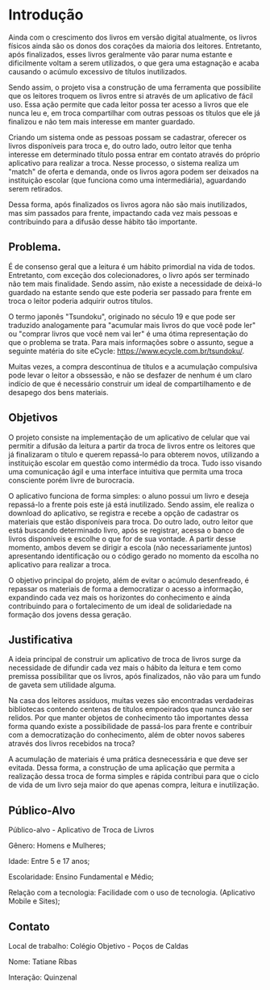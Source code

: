 # Introdução

Ainda com o crescimento dos livros em versão digital atualmente, os livros físicos ainda são os donos dos corações da maioria dos leitores. Entretanto, após finalizados, esses livros geralmente vão parar numa estante e dificilmente voltam a serem utilizados, o que gera uma estagnação e acaba causando o acúmulo excessivo de títulos inutilizados. 

Sendo assim, o projeto visa a construção de uma ferramenta que possibilite que os leitores troquem os livros entre si através de um aplicativo de fácil uso. Essa ação permite que cada leitor possa ter acesso a livros que ele nunca leu e, em troca compartilhar com outras pessoas os títulos que ele já finalizou e não tem mais interesse em manter guardado.

Criando um sistema onde as pessoas possam se cadastrar, oferecer os livros disponíveis para troca e, do outro lado, outro leitor que tenha interesse em determinado título possa entrar em contato através do próprio aplicativo para realizar a troca. Nesse processo, o sistema realiza um "match" de oferta e demanda, onde os livros agora podem ser deixados na instituição escolar (que funciona como uma intermediária), aguardando serem retirados.

Dessa forma, após finalizados os livros agora não são mais inutilizados, mas sim passados para frente, impactando cada vez mais pessoas e contribuindo para a difusão desse hábito tão importante.

## Problema.

É de consenso geral que a leitura é um hábito primordial na vida de todos. Entretanto, com exceção dos colecionadores, o livro após ser terminado não tem mais finalidade. Sendo assim, não existe a necessidade de deixá-lo guardado na estante sendo que este poderia ser passado para frente em troca o leitor poderia adquirir outros títulos.

O termo japonês "Tsundoku", originado no século 19 e que pode ser traduzido analogamente para "acumular mais livros do que você pode ler" ou "comprar livros que você nem vai ler" é uma ótima representação do que o problema se trata. Para mais informações sobre o assunto, segue a seguinte matéria do site eCycle: https://www.ecycle.com.br/tsundoku/.

Muitas vezes, a compra descontínua de títulos e a acumulação compulsiva pode levar o leitor a obssessão, e não se desfazer de nenhum é um claro indício de que é necessário construir um ideal de compartilhamento e de desapego dos bens materiais.

## Objetivos

O projeto consiste na implementação de um aplicativo de celular que vai permitir a difusão da leitura a partir da troca de livros entre os leitores que já finalizaram o título e querem repassá-lo para obterem novos, utilizando a instituição escolar em questão como intermédio da troca. Tudo isso visando uma comunicação ágil e uma interface intuitiva que permita uma troca consciente porém livre de burocracia.

O aplicativo funciona de forma simples: o aluno possui um livro e deseja repassá-lo a frente pois este já está inutilizado. Sendo assim, ele realiza o download do aplicativo, se registra e recebe a opção de cadastrar os materiais que estão disponíveis para troca. Do outro lado, outro leitor que está buscando determinado livro, após se registrar, acessa o banco de livros disponíveis e escolhe o que for de sua vontade. A partir desse momento, ambos devem se dirigir a escola (não necessariamente juntos) apresentando identificação ou o código gerado no momento da escolha no aplicativo para realizar a troca.

O objetivo principal do projeto, além de evitar o acúmulo desenfreado, é repassar os materiais de forma a democratizar o acesso a informação, expandindo cada vez mais os horizontes do conhecimento e ainda contribuindo para o fortalecimento de um ideal de solidariedade na formação dos jovens dessa geração.

## Justificativa

A ideia principal de construir um aplicativo de troca de livros surge da necessidade de difundir cada vez mais o hábito da leitura 
e tem como premissa possibilitar que os livros, após finalizados, não vão para um fundo de gaveta sem utilidade alguma.

Na casa dos leitores assíduos, muitas vezes são encontradas verdadeiras bibliotecas contendo centenas de títulos empoeirados que nunca vão ser relidos. Por que
manter objetos de conhecimento tão importantes dessa forma quando existe a possibilidade de passá-los para frente e contribuir com a democratização do conhecimento, além de obter novos saberes através dos livros recebidos na troca?

A acumulação de materiais é uma prática desnecessária e que deve ser evitada. Dessa forma, a construção de uma aplicação que permita a realização dessa troca de forma simples e rápida contribui para que o ciclo de vida de um livro seja maior do que apenas compra, leitura e inutilização.

## Público-Alvo

Público-alvo - Aplicativo de Troca de Livros

Gênero: Homens e Mulheres;

Idade: Entre 5 e 17 anos;

Escolaridade: Ensino Fundamental e Médio;

Relação com a tecnologia: Facilidade com o uso de tecnologia. (Aplicativo Mobile e Sites);

## Contato

Local de trabalho: Colégio Objetivo - Poços de Caldas

Nome: Tatiane Ribas

Interação: Quinzenal

